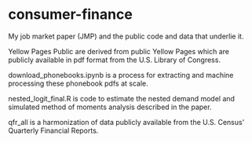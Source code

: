 # consumer-finance
My job market paper (JMP) and the public code and data that underlie it.

Yellow Pages Public are derived from public Yellow Pages which are publicly available in pdf format from the U.S. Library of Congress. 

download_phonebooks.ipynb is a process for extracting and machine processing these phonebook pdfs at scale. 

nested_logit_final.R is code to estimate the nested demand model and simulated method of moments analysis described in the paper. 

qfr_all is a harmonization of data publicly available from the U.S. Census' Quarterly Financial Reports.
